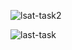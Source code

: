 ![lsat-task2](https://github.com/user-attachments/assets/2e0d33bc-5795-43fc-8932-336c1d1d5b50)


![last-task](https://github.com/user-attachments/assets/adb776f8-5428-4a72-b0dc-e06a37092b76)
